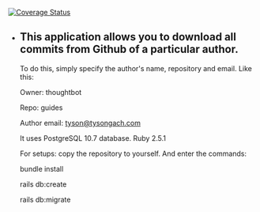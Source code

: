 <a href='https://coveralls.io/github/lookich/Gitcom?branch=master'><img src='https://coveralls.io/repos/github/lookich/Gitcom/badge.svg?branch=master' alt='Coverage Status' /></a>

* ## This application allows you to download all commits from Github of a particular author.

  To do this, simply specify the author's name, repository and email.
  Like this:
  
    Owner: thoughtbot
    
    Repo: guides
    
    Author email: tyson@tysongach.com

  It uses PostgreSQL 10.7 database.
  Ruby 2.5.1

  For setups: copy the repository to yourself.
  And enter the commands:

  bundle install

  rails db:create

  rails db:migrate
